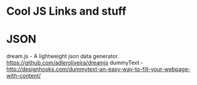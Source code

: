 Cool JS Links and stuff
=========================




JSON
=====
dream.js - A lightweight json data generator. https://github.com/adleroliveira/dreamjs
dummyText - http://designhooks.com/dummytext-an-easy-way-to-fill-your-webpage-with-content/
